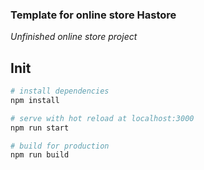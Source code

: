 ### Template for online store Hastore

_Unfinished online store project_

## Init

```bash
# install dependencies
npm install

# serve with hot reload at localhost:3000
npm run start

# build for production
npm run build
```
